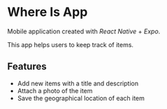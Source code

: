 # Where Is App

Mobile application created with *React Native* + *Expo*.

This app helps users to keep track of items.

## Features

- Add new items with a title and description
- Attach a photo of the item
- Save the geographical location of each item
